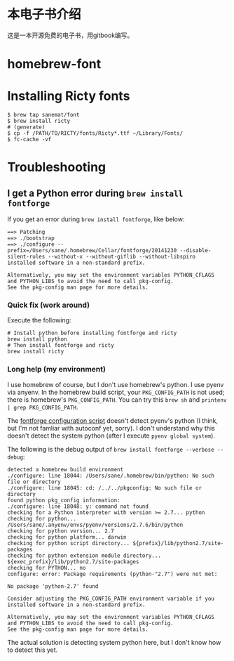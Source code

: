# 本电子书介绍

这是一本开源免费的电子书，用gitbook编写。

homebrew-font
=============

# Installing Ricty fonts

```
$ brew tap sanemat/font
$ brew install ricty
# (generate)
$ cp -f /PATH/TO/RICTY/fonts/Ricty*.ttf ~/Library/Fonts/
$ fc-cache -vf
```

# Troubleshooting

## I get a Python error during `brew install fontforge`

If you get an error during `brew install fontforge`, like below:

```
==> Patching
==> ./bootstrap
==> ./configure --prefix=/Users/sane/.homebrew/Cellar/fontforge/20141230 --disable-silent-rules --without-x --without-giflib --without-libspiro
installed software in a non-standard prefix.

Alternatively, you may set the environment variables PYTHON_CFLAGS
and PYTHON_LIBS to avoid the need to call pkg-config.
See the pkg-config man page for more details.
```

### Quick fix (work around)

Execute the following:

```
# Install python before installing fontforge and ricty
brew install python
# Then install fontforge and ricty
brew install ricty
```

### Long help (my environment)

I use homebrew of course, but I don't use homebrew's python. I use pyenv via anyenv. In the homebrew build script, your `PKG_CONFIG_PATH` is not used; there is homebrew's `PKG_CONFIG_PATH`. You can try this `brew sh` and `printenv | grep PKG_CONFIG_PATH`.

The [fontforge configuration script](https://github.com/fontforge/fontforge/blob/7432f9a102f0f4268c5caabbb4f55d3ac33b0d0d/configure.ac#L217-L230) doesn't detect pyenv's python (I think, but I'm not famliar with autoconf yet, sorry). I don't understand why this doesn't detect the system python (after I execute `pyenv global system`).

The following is the debug output of `brew install fontforge --verbose --debug`:

```
detected a homebrew build environment
./configure: line 18044: /Users/sane/.homebrew/bin/python: No such file or directory
./configure: line 18045: cd: /../../pkgconfig: No such file or directory
found python pkg_config information:
./configure: line 18048: y: command not found
checking for a Python interpreter with version >= 2.7... python
checking for python... /Users/sane/.anyenv/envs/pyenv/versions/2.7.6/bin/python
checking for python version... 2.7
checking for python platform... darwin
checking for python script directory... ${prefix}/lib/python2.7/site-packages
checking for python extension module directory... ${exec_prefix}/lib/python2.7/site-packages
checking for PYTHON... no
configure: error: Package requirements (python-"2.7") were not met:

No package 'python-2.7' found

Consider adjusting the PKG_CONFIG_PATH environment variable if you
installed software in a non-standard prefix.

Alternatively, you may set the environment variables PYTHON_CFLAGS
and PYTHON_LIBS to avoid the need to call pkg-config.
See the pkg-config man page for more details.
```

The actual solution is detecting system python here, but I don't know how to detect this yet.